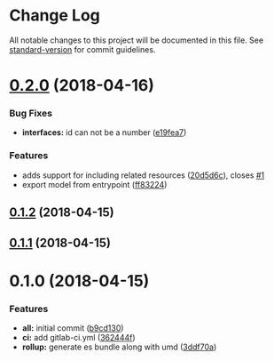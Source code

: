 # Change Log

All notable changes to this project will be documented in this file. See [standard-version](https://github.com/conventional-changelog/standard-version) for commit guidelines.

<a name="0.2.0"></a>
# [0.2.0](https://github.com/willsoto/json-api-client/compare/v0.1.2...v0.2.0) (2018-04-16)


### Bug Fixes

* **interfaces:** id can not be a number ([e19fea7](https://github.com/willsoto/json-api-client/commit/e19fea7))


### Features

* adds support for including related resources ([20d5d6c](https://github.com/willsoto/json-api-client/commit/20d5d6c)), closes [#1](https://github.com/willsoto/json-api-client/issues/1)
* export model from entrypoint ([ff83224](https://github.com/willsoto/json-api-client/commit/ff83224))



<a name="0.1.2"></a>
## [0.1.2](https://gitlab.com/willsoto/json-api-client/compare/v0.1.1...v0.1.2) (2018-04-15)



<a name="0.1.1"></a>
## [0.1.1](https://gitlab.com/willsoto/json-api-client/compare/v0.1.0...v0.1.1) (2018-04-15)



<a name="0.1.0"></a>
# 0.1.0 (2018-04-15)


### Features

* **all:** initial commit ([b9cd130](https://gitlab.com/willsoto/json-api-client/commit/b9cd130))
* **ci:** add gitlab-ci.yml ([362444f](https://gitlab.com/willsoto/json-api-client/commit/362444f))
* **rollup:** generate es bundle along with umd ([3ddf70a](https://gitlab.com/willsoto/json-api-client/commit/3ddf70a))
